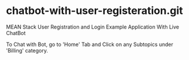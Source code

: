 # chatbot-with-user-registeration.git

MEAN Stack User Registration and Login Example Application With Live ChatBot

To Chat with Bot, go to 'Home' Tab and Click on any Subtopics under 'Billing' category. 
